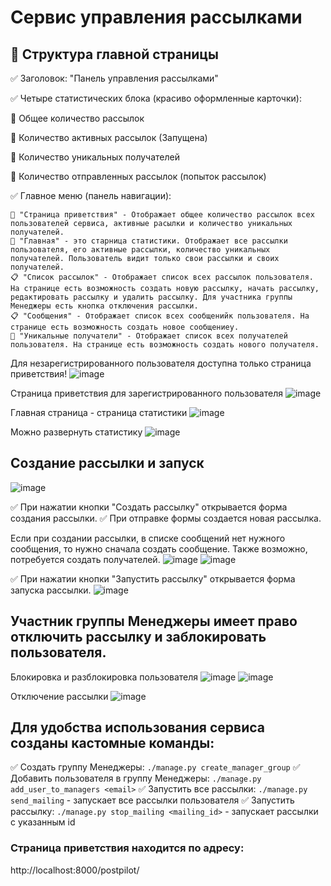 # Сервис управления рассылками

## 🔹 Структура главной страницы

✅ Заголовок: "Панель управления рассылками"

✅ Четыре статистических блока (красиво оформленные карточки):

🔢 Общее количество рассылок

🚀 Количество активных рассылок (Запущена)

👥 Количество уникальных получателей

📧 Количество отправленных рассылок (попыток рассылок)

✅ Главное меню (панель навигации):

    🔘 "Страница приветствия" - Отображает общее количество рассылок всех пользователей сервиса, активные расылки и количество уникальных получателей.
    🔘 "Главная" - это старница статистики. Отображает все рассылки пользователя, его активные рассылки, количество уникальных получателей. Пользователь видит только свои рассылки и своих получателей.
    📋 "Список рассылок" - Отображает список всех рассылок пользователя. На странице есть возможность создать новую рассылку, начать рассылку, редактировать рассылку и удалить рассылку. Для участника группы Менеджеры есть кнопка отключения рассылки.
    📋 "Сообщения" - Отображает список всех сообщенийк пользователя. На странице есть возможность создать новое сообщениеу.
    📧 "Уникальные получатели" - Отображает список всех получателей пользователя. На странице есть возможность создать нового получателя.

Для незарегистрированного пользователя доступна только страница приветствия!
![image](/media/readme/1.png)

Страница приветствия для зарегистрированного пользователя
![image](/media/readme/2.png)

Главная страница - страница статистики
![image](/media/readme/3.png)

Можно развернуть статистику
![image](/media/readme/4.png)

## Создание рассылки и запуск

![image](/media/readme/5.png)

✅ При нажатии кнопки "Создать рассылку" открывается форма создания рассылки.
✅ При отправке формы создается новая рассылка.

Если при создании рассылки, в списке сообщений нет нужного сообщения, то нужно сначала создать сообщение.
Также возможно, потребуется создать получателей.
![image](/media/readme/6.png)
![image](/media/readme/7.png)

✅ При нажатии кнопки "Запустить рассылку" открывается форма запуска рассылки.
![image](/media/readme/8.png)

## Участник группы Менеджеры имеет право отключить рассылку и заблокировать пользователя.

Блокировка и разблокировка пользователя
![image](/media/readme/9.png)
![image](/media/readme/10.png)

Отключение рассылки
![image](/media/readme/11.png)

## Для удобства использования сервиса созданы кастомные команды:

✅ Создать группу Менеджеры: `./manage.py create_manager_group`
✅ Добавить пользователя в группу Менеджеры: `./manage.py add_user_to_managers <email>`
✅ Запустить все рассылки: `./manage.py send_mailing` - запускает все рассылки пользователя
✅ Запустить рассылку: `./manage.py stop_mailing <mailing_id>` - запускает рассылки с указанным id

### Страница приветствия находится по адресу:

http://localhost:8000/postpilot/
